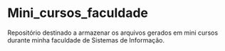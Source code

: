 # Mini_cursos_faculdade

Repositório destinado a armazenar os arquivos gerados em mini cursos durante minha faculdade de Sistemas de Informação.
